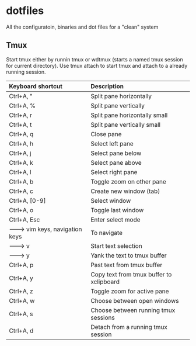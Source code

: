 # dotfiles
All the configuratoin, binaries and dot files for a "clean" system

## Tmux
Start tmux either by runnin tmux or wdtmux (starts a named tmux session for current directory). Use tmux attach to start tmux and attach to a already running session.

| Keyboard shortcut                         | Description                                     |
|:------------------------------------------|:------------------------------------------------|
| Ctrl+A, "                                 | Split pane horizontally                         |
| Ctrl+A, %                                 | Split pane vertically                           |
| Ctrl+A, r                                 | Split pane horizontally small                   |
| Ctrl+A, t                                 | Split pane vertically small                     |
| Ctrl+A, q                                 | Close pane                                      |
| Ctrl+A, h                                 | Select left pane                                |
| Ctrl+A, j                                 | Select pane below                               |
| Ctrl+A, k                                 | Select pane above                               |
| Ctrl+A, l                                 | Select right pane                               |
| Ctrl+A, b                                 | Toggle zoom on other pane                       |
| Ctrl+A, c                                 | Create new window (tab)                         |
| Ctrl+A, [0-9]                             | Select window                                   |
| Ctrl+A, o                                 | Toggle last window                              |
| Ctrl+A, Esc                               | Enter select mode                               |
| ---> vim keys, navigation keys            | To navigate                                     |
| ---> v                                    | Start text selection                            |
| ---> y                                    | Yank the text to tmux buffer                    |
| Ctrl+A, p                                 | Past text from tmux buffer                      |
| Ctrl+A, y                                 | Copy text from tmux buffer to xclipboard        |
| Ctrl+A, z                                 | Toggle zoom for active pane                     |
| Ctrl+A, w                                 | Choose between open windows                     |
| Ctrl+A, s                                 | Choose between running tmux sessions            |
| Ctrl+A, d                                 | Detach from a running tmux session              |
